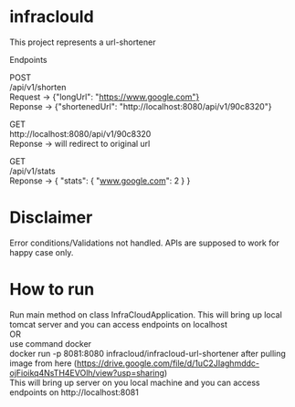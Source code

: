 # infraclould

This project represents a url-shortener

Endpoints <br />

POST <br />
/api/v1/shorten <br />
Request -> {"longUrl": "https://www.google.com"} <br />
Reponse -> {"shortenedUrl": "http://localhost:8080/api/v1/90c8320"} <br />

GET <br />
http://localhost:8080/api/v1/90c8320 <br />
Reponse -> will redirect to original url <br />

GET <br />
/api/v1/stats <br />
Reponse -> {
    "stats": {
        "www.google.com": 2
    }
}

# Disclaimer
Error conditions/Validations not handled. APIs are supposed to work for happy case only. <br />

# How to run
Run main method on class InfraCloudApplication. This will bring up local tomcat server and you can access endpoints on localhost <br />
OR <br />
use command docker <br />
docker run -p 8081:8080 infracloud/infracloud-url-shortener after pulling image from here (https://drive.google.com/file/d/1uC2JIaghmddc-ojFioikq4NsTH4EVOlh/view?usp=sharing) <br />
This will bring up server on you local machine and you can access endpoints on http://localhost:8081 <br />

